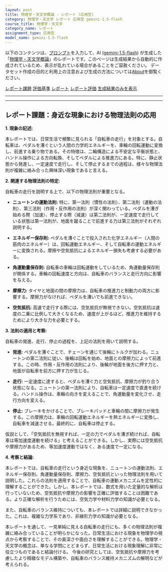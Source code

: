 ```yaml
---
layout: post
title: 物理学・天文学概論 - レポート (応用型)
category: 物理学・天文学 レポート 応用型 gemini-1.5-flash
course_title: 物理学・天文学
category_name: レポート
assignment_type: 応用型
model_name: gemini-1.5-flash
---
```


以下のコンテンツは、[プロンプト](http://127.0.0.1:8000/generated/物理学・天文学/gemini-1.5-flash/prompt_レポート-応用型.md)を入力して、AI ([gemini-1.5-flash](contents/gemini-1.5-flash)) が生成した「[物理学・天文学概論](/contents/物理学・天文学/)」のレポートです。このページは生成結果から自動的に作成されているため、表示が乱れている場合があることをご容赦ください。
データセット作成の目的と利用上の注意および生成の方法については[About](/About)を御覧ください。

[レポート課題](../レポート課題-応用型)
[評価基準](../評価基準-応用型)
[レポート](../レポート-応用型)
[レポート評価](../レポート評価-応用型)
[生成結果のみを表示](http://127.0.0.1:8000/generated/物理学・天文学/gemini-1.5-flash/レポート-応用型.md)
  

***
***
  
## レポート課題：身近な現象における物理法則の応用

**1. 現象の記述:**

本レポートでは、日常生活で頻繁に見られる「自転車の走行」を対象とする。自転車は、ペダルを漕ぐという人間の力学的エネルギーを、車輪の回転運動に変換し、前進する乗り物である。その特徴は、二輪構造による不安定な平衡状態と、ハンドル操作による方向転換、そしてペダルによる推進力にある。特に、静止状態から発進し、一定速度で走行し、そして停止するまでの過程は、様々な物理法則が複雑に絡み合った興味深い現象であると言える。


**2. 関連する物理法則の特定:**

自転車の走行を説明する上で、以下の物理法則が重要となる。

* **ニュートンの運動法則:** 特に、第一法則（慣性の法則）、第二法則（運動の法則）、第三法則（作用・反作用の法則）が深く関わっている。ペダルを漕ぎ始める際（加速）、停止する際（減速）は第二法則が、一定速度で走行している状態は第一法則が、地面を蹴ることで前進する力は第三法則がそれぞれ説明する。

* **エネルギー保存則:** ペダルを漕ぐことで投入された化学エネルギー（人間の筋肉のエネルギー）は、回転運動エネルギー、そして自転車の運動エネルギーに変換される。摩擦や空気抵抗によるエネルギー損失も考慮する必要がある。

* **角運動量保存則:** 自転車の車輪は回転運動をしているため、角運動量保存則が関係する。車輪の回転速度と方向は、自転車のバランスと走行方向に影響を与える。

* **摩擦力:** タイヤと地面の間の摩擦力は、自転車の推進力と制動力の両方に影響する。摩擦力がなければ、ペダルを漕いでも前進できない。

* **空気抵抗:** 高速で走行する際には、空気抵抗が無視できない。空気抵抗は速度の二乗に比例して大きくなるため、速度が上がるほど、推進力を維持するためにより大きな力を必要とする。


**3. 法則の適用と考察:**

自転車の発進、走行、停止の過程を、上記の法則を用いて説明する。

* **発進:** ペダルを漕ぐことで、チェーンを通じて後輪にトルクが加わる。ニュートンの第二法則に従い、後輪は回転を始め、地面との摩擦力によって前進する。この時、作用・反作用の法則により、後輪が地面を後方に押す力と、地面が自転車を前方に押す力が生じる。

* **走行:** 一定速度に達すると、ペダルを漕ぐ力と空気抵抗、摩擦力が釣り合う状態になる。ニュートンの第一法則により、自転車は一定速度で直進を続ける。ハンドル操作は、車輪の向きを変えることで、角運動量を変化させ、走行方向を変える。

* **停止:** ブレーキをかけることで、ブレーキパッドと車輪の間に摩擦力が発生する。この摩擦力は、車輪の回転運動エネルギーを熱エネルギーに変換し、自転車を減速させる。最終的に、自転車は停止する。


仮説として、「空気抵抗を無視すれば、一定の力でペダルを漕ぎ続ければ、自転車は等加速度運動を続ける」と考えることができる。しかし、実際には空気抵抗や摩擦力があるため、等加速度運動ではなく、ある速度で一定になる。


**4. 考察と結論:**

本レポートでは、自転車の走行という身近な現象を、ニュートンの運動法則、エネルギー保存則、角運動量保存則、摩擦力、空気抵抗といった物理法則を用いて説明した。これらの法則を適用することで、自転車の運動メカニズムを定性的に理解することができた。しかし、本レポートでは、数式を用いた定量的な解析は行っていないため、空気抵抗や摩擦力の影響を正確に評価することは困難である。より正確な解析を行うためには、空気力学や材料力学の知識が必要となる。

また、自転車のバランス維持についても、本レポートでは詳細に説明できなかった。これは、複雑な力学系であり、非線形力学の知識が必要となる。

本レポートを通して、一見単純に見える自転車の走行にも、多くの物理法則が複雑に絡み合っていることが明らかになった。日常生活における現象を物理学の視点から考察することで、その奥深さや面白さを理解することができる。物理学・天文学の概念は、単なる学問にとどまらず、日常生活における現象理解に非常に役立つものであると結論付ける。  今後の研究としては、空気抵抗や摩擦力を考慮したより精緻なモデル構築や、自転車のバランス維持メカニズムの解明などが考えられる。
